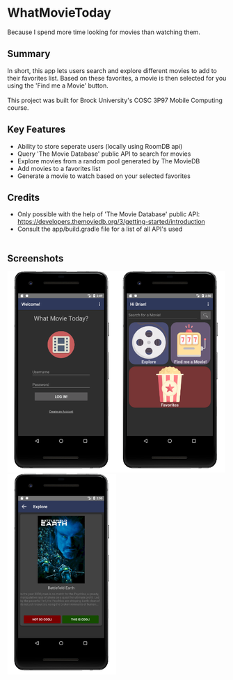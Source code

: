# WhatMovieToday
Because I spend more time looking for movies than watching them. 

Summary
-------------------
In short, this app lets users search and explore different movies to add to their favorites list. Based on these favorites, a movie is then selected for you using the 'Find me a Movie' button.
<br></br>
This project was built for Brock University's COSC 3P97 Mobile Computing course. 

Key Features
-------------------
  - Ability to store seperate users (locally using RoomDB api)  
  - Query 'The Movie Database' public API to search for movies
  - Explore movies from a random pool generated by The MovieDB
  - Add movies to a favorites list 
  - Generate a movie to watch based on your selected favorites

Credits 
-------------------
  - Only possible with the help of 'The Movie Database' public API: https://developers.themoviedb.org/3/getting-started/introduction
  - Consult the app/build.gradle file for a list of all API's used 
<br></br>

Screenshots 
-------------------
<img src="Screenshots/login.png" width="250"><img src="Screenshots/main.png" width="250"><img src="Screenshots/explore.png" width="250">
